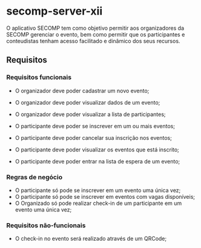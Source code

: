 # secomp-server-xii

O aplicativo SECOMP tem como objetivo permitir aos organizadores da SECOMP
gerenciar o evento, bem como permitir que os participantes e conteudistas tenham acesso
facilitado e dinâmico dos seus recursos.

## Requisitos

### Requisitos funcionais
- O organizador deve poder cadastrar um novo evento;
- O organizador deve poder visualizar dados de um evento;
- O organizador deve poder visualizar a lista de participantes;

- O participante deve poder se inscrever em um ou mais eventos;
- O participante deve poder cancelar sua inscrição nos eventos;
- O participante deve poder visualizar os eventos que está inscrito;
- O participante deve poder entrar na lista de espera de um evento; 

### Regras de negócio
- O participante só pode se inscrever em um evento uma única vez;
- O participante só pode se inscrever em eventos com vagas disponíveis;
- O Organizado só pode realizar check-in de um participante em um evento uma única vez;

### Requisitos não-funcionais
- O check-in no evento será realizado através de um QRCode;


